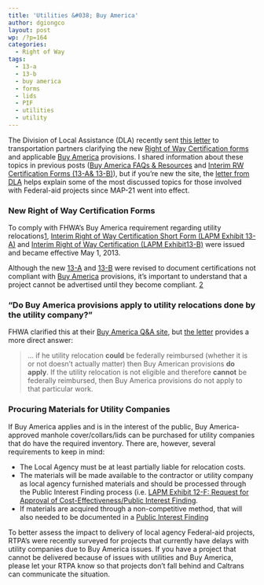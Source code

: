 ```yaml
---
title: 'Utilities &#038; Buy America'
author: dgiongco
layout: post
wp: /?p=164
categories:
  - Right of Way
tags:
  - 13-a
  - 13-b
  - buy america
  - forms
  - lids
  - PIF
  - utilities
  - utility
---
```

The Division of Local Assistance (DLA) recently sent [this letter][1] to transportation partners clarifying the new [Right of Way Certification forms][2] and applicable [Buy America][3] provisions. I shared information about these topics in previous posts ([Buy America FAQs & Resources][3] and [Interim RW Certification Forms (13-A& 13-B)][2]), but if you’re new the site, the [letter from DLA][1] helps explain some of the most discussed topics for those involved with Federal-aid projects since MAP-21 went into effect.

### New Right of Way Certification Forms

To comply with FHWA’s Buy America requirement regarding utility relocations<a class="footnote" id="fnref:1" title="see footnote" href="1">[1]</a>, [Interim Right of Way Certification Short Form (LAPM Exhibit 13-A)][4] and [Interim Right of Way Certification (LAPM Exhibit13-B)][5] were issued and became effective May 1, 2013.

Although the new [13-A][4] and [13-B][5] were revised to document certifications not compliant with [Buy America][6] provisions, it’s important to understand that a project cannot be advertised until they become compliant. <a class="footnote" id="fnref:2" title="see footnote" href="2">[2]</a>

### “Do Buy America provisions apply to utility relocations done by the utility company?”

FHWA clarified this at their [Buy America Q&A site][7], but [the letter][1] provides a more direct answer:

> … if he utility relocation **could** be federally reimbursed (whether it is or not doesn’t actually matter) then Buy American provisions **do apply**. If the utility relocation is not eligible and therefore **cannot** be federally reimbursed, then Buy America provisions do not apply to that particular work.

### <!--more-->Procuring Materials for Utility Companies

If Buy America applies and is in the interest of the public, Buy America-approved manhole cover/collars/lids can be purchased for utility companies that do have the required inventory. There are, however, several requirements to keep in mind:

*   The Local Agency must be at least partially liable for relocation costs.
*   The materials will be made available to the contractor or utility company as local agency furnished materials and should be processed through the Public Interest Finding process (i.e. [LAPM Exhibit 12-F: Request for Approval of Cost-Effectiveness/Public Interest Finding][8].
*   If materials are acquired through a non-competitive method, that will also needed to be documented in a [Public Interest Finding][8]

To better assess the impact to delivery of local agency Federal-aid projects, RTPA’s were recently surveyed for projects that currently have delays with utility companies due to Buy America issues. If you have a project that cannot be delivered because of issues with utilities and Buy America, please let your RTPA know so that projects don&#8217;t fall behind and Caltrans can communicate the situation.

[^1]:    All Right of Way Certifications shall indicate compliance with Buy America requirements and shall include language confirming that all necessary utility agreements have been executed and include required Buy America language. 
    <a class="reversefootnote" title="return to article" href="1"> ↩</a>

[^2]:    If a utility relocation is subject to Buy America provisions, but is not reflected appropriately in an executed utility agreement, the Right of Way Certification will be considered Non-Compliant. The Right of Way Certification will be considered Compliant when the utility agreement is executed. 
    <a class="reversefootnote" title="return to article" href="2"> ↩</a>

 [1]: http://localhost:8888/wp-content/uploads/2013/05/letter-to-local-agencies-re-buy-america-utilities-2013-14-05-final.pdf
 [2]: /blog/2013/05/03/interim-rw-certification-forms-13-a-13-b
 [3]: /blog/2013/05/01/buy-america-faqs-resources
 [4]: http://www.dot.ca.gov/hq/LocalPrograms/lam/forms/chapter13/13a-interim-2013-05-01.docx
 [5]: http://www.dot.ca.gov/hq/LocalPrograms/lam/forms/chapter13/13b-interim.docx
 [6]: /blog/2013/05/01/buy-america-faqs-resources "Buy America FAQs &&nbsp;Resources"
 [7]: www.fhwa.dot.gov/construction/contracts/buvam_qa.cfm
 [8]: http://www.dot.ca.gov/hq/LocalPrograms/lam/forms/chapter12/12f-2-2012.doc